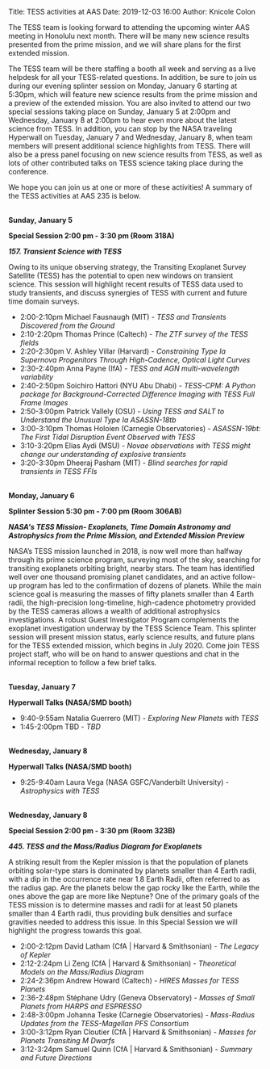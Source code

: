Title: TESS activities at AAS
Date: 2019-12-03 16:00
Author: Knicole Colon

The TESS team is looking forward to attending the upcoming winter AAS meeting in Honolulu next month. There will be many new science results presented from the prime mission, and we will share plans for the first extended mission.

The TESS team will be there staffing a booth all week and serving as a live helpdesk for all your TESS-related questions. In addition, be sure to join us during our evening splinter session on Monday, January 6 starting at 5:30pm, which will feature new science results from the prime mission and a preview of the extended mission. You are also invited to attend our two special sessions taking place on Sunday, January 5 at 2:00pm and Wednesday, January 8 at 2:00pm to hear even more about the latest science from TESS. In addition, you can stop by the NASA traveling Hyperwall on Tuesday, January 7 and Wednesday, January 8, when team members will present additional science highlights from TESS. There will also be a press panel focusing on new science results from TESS, as well as lots of other contributed talks on TESS science taking place during the conference.

We hope you can join us at one or more of these activities! A summary of the TESS activities at AAS 235 is below.

<br>
<b> Sunday, January 5

Special Session 2:00 pm - 3:30 pm (Room 318A) </b>

<b><i> 157. Transient Science with TESS </i></b>

Owing to its unique observing strategy, the Transiting Exoplanet Survey Satellite (TESS) has the potential to open new windows on transient science. This session will highlight recent results of TESS data used to study transients, and discuss synergies of TESS with current and future time domain surveys.


* 2:00-2:10pm Michael Fausnaugh (MIT) - <i>TESS and Transients Discovered from the Ground</i>
* 2:10-2:20pm Thomas Prince (Caltech) - <i> 	The ZTF survey of the TESS fields </i>
* 2:20-2:30pm V. Ashley Villar (Harvard) - <i> 	Constraining Type Ia Supernova Progenitors Through High-Cadence, Optical Light Curves </i>
* 2:30-2:40pm Anna Payne (IfA) - <i> TESS and AGN multi-wavelength variability </i>
* 2:40-2:50pm Soichiro Hattori (NYU Abu Dhabi) - <i> 	TESS-CPM: A Python package for Background-Corrected Difference Imaging with TESS Full Frame Images </i>
* 2:50-3:00pm Patrick Vallely (OSU) - <i> Using TESS and SALT to Understand the Unusual Type Ia ASASSN-18tb </i>
* 3:00-3:10pm Thomas Holoien (Carnegie Observatories) - <i> 	ASASSN-19bt: The First Tidal Disruption Event Observed with TESS </i>
* 3:10-3:20pm Elias Aydi (MSU) - <i> 	Novae observations with TESS might change our understanding of explosive transients </i>
* 3:20-3:30pm Dheeraj Pasham (MIT) - <i>	Blind searches for rapid transients in TESS FFIs </i>

<br>
<b> Monday, January 6

Splinter Session 5:30 pm - 7:00 pm (Room 306AB) </b>

<b><i> NASA's TESS Mission- Exoplanets, Time Domain Astronomy and Astrophysics from the Prime Mission, and Extended Mission Preview </i></b>

NASA’s TESS mission launched in 2018, is now well more than halfway through its prime science program, surveying most of the sky, searching for transiting exoplanets orbiting bright, nearby stars. The team has identified well over one thousand promising planet candidates, and an active follow-up program has led to the confirmation of dozens of planets. While the main science goal is measuring the masses of fifty planets smaller than 4 Earth radii, the high-precision long-timeline, high-cadence photometry provided by the TESS cameras allows a wealth of additional astrophysics investigations. A robust Guest Investigator Program complements the exoplanet investigation underway by the TESS Science Team. This splinter session will present mission status, early science results, and future plans for the TESS extended mission, which begins in July 2020. Come join TESS project staff, who will be on hand to answer questions and chat in the informal reception to follow a few brief talks.

<br>
<b> Tuesday, January 7

Hyperwall Talks (NASA/SMD booth) </b>

* 9:40-9:55am Natalia Guerrero (MIT) - <i> Exploring New Planets with TESS </i>
* 1:45-2:00pm TBD - <i> TBD </i>

<br>
<b> Wednesday, January 8

Hyperwall Talks (NASA/SMD booth) </b>

* 9:25-9:40am Laura Vega (NASA GSFC/Vanderbilt University) - <i> Astrophysics with TESS </i>

<br>
<b> Wednesday, January 8

Special Session 2:00 pm - 3:30 pm (Room 323B) </b>

<b><i> 445. TESS and the Mass/Radius Diagram for Exoplanets </i></b>

A striking result from the Kepler mission is that the population of planets orbiting solar-type stars is dominated by planets smaller than 4 Earth radii, with a dip in the occurrence rate near 1.8 Earth Radii, often referred to as the radius gap. Are the planets below the gap rocky like the Earth, while the ones above the gap are more like Neptune? One of the primary goals of the TESS mission is to determine masses and radii for at least 50 planets smaller than 4 Earth radii, thus providing bulk densities and surface gravities needed to address this issue. In this Special Session we will highlight the progress towards this goal.


* 2:00-2:12pm David Latham (CfA | Harvard & Smithsonian) - <i>	The Legacy of Kepler</i>
* 2:12-2:24pm Li Zeng (CfA | Harvard & Smithsonian) - <i>	Theoretical Models on the Mass/Radius Diagram</i>
* 2:24-2:36pm Andrew Howard (Caltech) - <i>	HIRES Masses for TESS Planets</i>
* 2:36-2:48pm Stéphane Udry (Geneva Observatory) - <i>	Masses of Small Planets from HARPS and ESPRESSO</i>
* 2:48-3:00pm Johanna Teske (Carnegie Observatories) - <i>	Mass-Radius Updates from the TESS-Magellan PFS Consortium</i>
* 3:00-3:12pm Ryan Cloutier (CfA | Harvard & Smithsonian) - <i> Masses for Planets Transiting M Dwarfs</i>
* 3:12-3:24pm Samuel Quinn (CfA | Harvard & Smithsonian) - <i> Summary and Future Directions </i>


